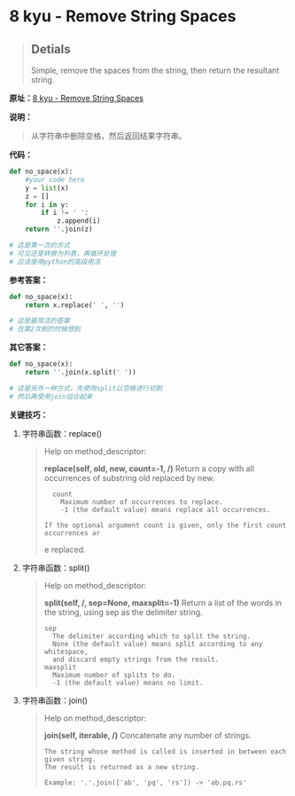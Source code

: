 # 8 kyu - Remove String Spaces


>## Detials
>
>Simple, remove the spaces from the string, then return the resultant string.
>



**原址：**[8 kyu - Remove String Spaces](<https://www.codewars.com/kata/57eae20f5500ad98e50002c5>)



**说明：**

> 从字符串中删除空格，然后返回结果字符串。



**代码：**

```python
def no_space(x):
    #your code here
    y = list(x)
    z = []
    for i in y:
        if i != ' ':
            z.append(i)
    return ''.join(z)

# 这是第一次的方式
# 可见还是转换为列表，再循环处理
# 应该使用python的高级用法
```



**参考答案：**

```python
def no_space(x):
    return x.replace(' ', '')

# 这是最简洁的答案
# 在第2次刷的时候想到
```



**其它答案：**

```python
def no_space(x):
    return ''.join(x.split(' '))

# 这是另外一种方式，先使用split以空格进行切割
# 然后再使用join组合起来
```



**关键技巧：**

1. 字符串函数：replace()

   > Help on method_descriptor:
   >
   > **replace(self, old, new, count=-1, /)**
   >     Return a copy with all occurrences of substring old replaced by new.
   >
   >       count
   >         Maximum number of occurrences to replace.
   >         -1 (the default value) means replace all occurrences.
   >    
   >     If the optional argument count is given, only the first count occurrences ar
   > e
   >     replaced.

2. 字符串函数：split()

   > Help on method_descriptor:
   >
   > **split(self, /, sep=None, maxsplit=-1)**
   >     Return a list of the words in the string, using sep as the delimiter string.
   >
   >     sep
   >       The delimiter according which to split the string.
   >       None (the default value) means split according to any whitespace,
   >       and discard empty strings from the result.
   >     maxsplit
   >       Maximum number of splits to do.
   >       -1 (the default value) means no limit.

3. 字符串函数：join()

   > Help on method_descriptor:
   >
   > **join(self, iterable, /)**
   >     Concatenate any number of strings.
   >
   >     The string whose method is called is inserted in between each given string.
   >     The result is returned as a new string.
   >    
   >     Example: '.'.join(['ab', 'pq', 'rs']) -> 'ab.pq.rs'